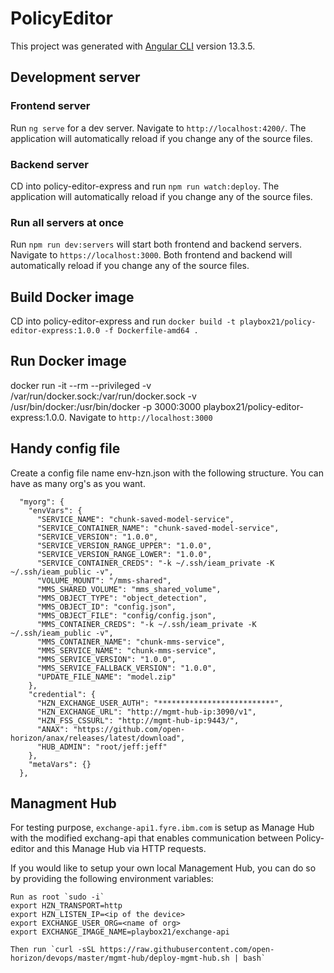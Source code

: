 # PolicyEditor

This project was generated with [Angular CLI](https://github.com/angular/angular-cli) version 13.3.5.

## Development server
### Frontend server
Run `ng serve` for a dev server. Navigate to `http://localhost:4200/`. The application will automatically reload if you change any of the source files.

### Backend server
CD into policy-editor-express and run `npm run watch:deploy`.  The application will automatically reload if you change any of the source files.

### Run all servers at once
Run `npm run dev:servers` will start both frontend and backend servers.  Navigate to `https://localhost:3000`.  Both frontend and backend  will automatically reload if you change any of the source files. 

## Build Docker image
CD into policy-editor-express and run 
`docker build -t playbox21/policy-editor-express:1.0.0 -f Dockerfile-amd64 .`

## Run Docker image
docker run -it --rm --privileged -v /var/run/docker.sock:/var/run/docker.sock -v /usr/bin/docker:/usr/bin/docker -p 3000:3000 playbox21/policy-editor-express:1.0.0.  Navigate to `http://localhost:3000`

## Handy config file
Create a config file name env-hzn.json with the following structure.  You can have as many org's as you want.
```
  "myorg": {
    "envVars": {
      "SERVICE_NAME": "chunk-saved-model-service",
      "SERVICE_CONTAINER_NAME": "chunk-saved-model-service",
      "SERVICE_VERSION": "1.0.0",
      "SERVICE_VERSION_RANGE_UPPER": "1.0.0",
      "SERVICE_VERSION_RANGE_LOWER": "1.0.0",
      "SERVICE_CONTAINER_CREDS": "-k ~/.ssh/ieam_private -K ~/.ssh/ieam_public -v",
      "VOLUME_MOUNT": "/mms-shared",
      "MMS_SHARED_VOLUME": "mms_shared_volume",
      "MMS_OBJECT_TYPE": "object_detection",
      "MMS_OBJECT_ID": "config.json",
      "MMS_OBJECT_FILE": "config/config.json",
      "MMS_CONTAINER_CREDS": "-k ~/.ssh/ieam_private -K ~/.ssh/ieam_public -v",
      "MMS_CONTAINER_NAME": "chunk-mms-service",
      "MMS_SERVICE_NAME": "chunk-mms-service",
      "MMS_SERVICE_VERSION": "1.0.0",
      "MMS_SERVICE_FALLBACK_VERSION": "1.0.0",
      "UPDATE_FILE_NAME": "model.zip"
    },
    "credential": {
      "HZN_EXCHANGE_USER_AUTH": "**************************",
      "HZN_EXCHANGE_URL": "http://mgmt-hub-ip:3090/v1",
      "HZN_FSS_CSSURL": "http://mgmt-hub-ip:9443/",
      "ANAX": "https://github.com/open-horizon/anax/releases/latest/download",
      "HUB_ADMIN": "root/jeff:jeff"
    },
    "metaVars": {}
  },
```

## Managment Hub
For testing purpose, `exchange-api1.fyre.ibm.com` is setup as Manage Hub with the modified exchang-api that enables communication between Policy-editor and this Manage Hub via HTTP requests.

If you would like to setup your own local Management Hub, you can do so by providing the following environment variables:
```
Run as root `sudo -i` 
export HZN_TRANSPORT=http
export HZN_LISTEN_IP=<ip of the device>
export EXCHANGE_USER_ORG=<name of org>
export EXCHANGE_IMAGE_NAME=playbox21/exchange-api

Then run `curl -sSL https://raw.githubusercontent.com/open-horizon/devops/master/mgmt-hub/deploy-mgmt-hub.sh | bash`
```
